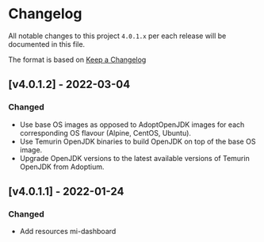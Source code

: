 # Changelog

All notable changes to this project `4.0.1.x` per each release will be documented in this file.

The format is based on [Keep a Changelog](https://keepachangelog.com/en/1.0.0/)

## [v4.0.1.2] - 2022-03-04

### Changed
- Use base OS images as opposed to AdoptOpenJDK images for each corresponding OS flavour (Alpine, CentOS, Ubuntu).
- Use Temurin OpenJDK binaries to build OpenJDK on top of the base OS image.
- Upgrade OpenJDK versions to the latest available versions of Temurin OpenJDK from Adoptium.

## [v4.0.1.1] - 2022-01-24
### Changed
- Add resources mi-dashboard

